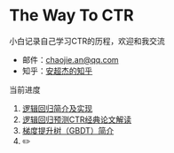 # The Way To CTR
小白记录自己学习CTR的历程，欢迎和我交流
* 邮件：[chaojie.an@qq.com](chaojie.an@qq.com)
* 知乎：[安超杰的知乎](https://www.zhihu.com/people/yu-feng-er-xing-86)

当前进度<br/>
1. [逻辑回归简介及实现](https://github.com/crazycharles/TheWayToCTR/tree/master/逻辑回归简介及实现)
2. [逻辑回归预测CTR经典论文解读](https://github.com/crazycharles/TheWayToCTR/tree/master/逻辑回归预测CTR经典论文解读)
3. [梯度提升树（GBDT）简介](https://github.com/crazycharles/TheWayToCTR/tree/master/梯度提升树（GBDT）简介)
4. :pencil2:
